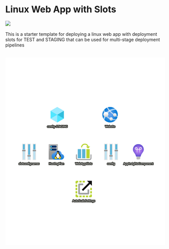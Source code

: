 # Linux Web App with Slots

<a href="https://portal.azure.com/#create/Microsoft.Template/uri/https%3A%2F%2Fraw.githubusercontent.com%2Fmbenko%2FbenkoArm%2Fmaster%2F105-LinuxWebAppWithSlots%2FLinuxWebAppWithSlots.json" target="_blank">
    <img src="http://azuredeploy.net/deploybutton.png"/>
</a>

This is a starter template for deploying a linux web app with deployment slots for TEST and STAGING that can be used for multi-stage deployment pipelines

<br/>
<img src="LinuxWebAppWithSlots.png" style="width:500px;background-color:black;border-color:navy;border:1px;" class="img img-responsive" />

